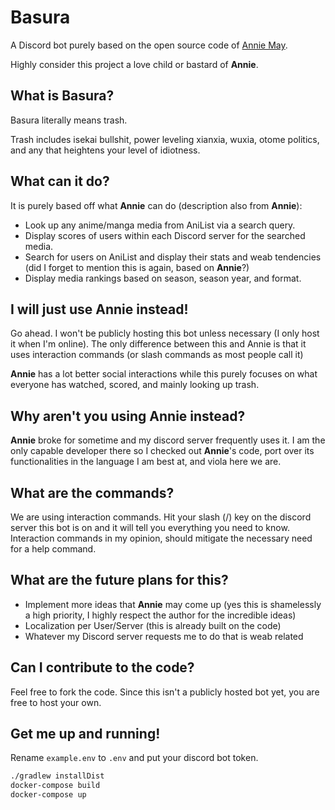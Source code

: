 # Basura

A Discord bot purely based on the open source code of [Annie May](https://github.com/AlexanderColen/Annie-May-Discord-Bot).

Highly consider this project a love child or bastard of **Annie**.

## What is Basura?
Basura literally means trash. 

Trash includes isekai bullshit, power leveling xianxia, wuxia, otome politics, 
and any that heightens your level of idiotness.

## What can it do?
It is purely based off what **Annie** can do (description also from **Annie**):
- Look up any anime/manga media from AniList via a search query.
- Display scores of users within each Discord server for the searched media.
- Search for users on AniList and display their stats and weab tendencies (did I forget to mention this is again, based on **Annie**?)
- Display media rankings based on season, season year, and format.

## I will just use Annie instead!
Go ahead. I won't be publicly hosting this bot unless necessary (I only host it when I'm online). The only difference between this and Annie is that it uses interaction commands 
(or slash commands as most people call it)

**Annie** has a lot better social interactions while this purely focuses on what everyone has watched, scored, and mainly looking up trash.

## Why aren't you using Annie instead?
**Annie** broke for sometime and my discord server frequently uses it. I am the only capable developer there so I checked out **Annie**'s code, port over its functionalities
in the language I am best at, and viola here we are.

## What are the commands?
We are using interaction commands. Hit your slash (/) key on the discord server this bot is on and it will tell you everything you need to know.
Interaction commands in my opinion, should mitigate the necessary need for a help command.

## What are the future plans for this?
- Implement more ideas that **Annie** may come up (yes this is shamelessly a high priority, I highly respect the author for the incredible ideas)
- Localization per User/Server (this is already built on the code)
- Whatever my Discord server requests me to do that is weab related

## Can I contribute to the code?
Feel free to fork the code. Since this isn't a publicly hosted bot yet, you are free to host your own.

## Get me up and running!
Rename `example.env` to `.env` and put your discord bot token.

```bash
./gradlew installDist
docker-compose build
docker-compose up
```